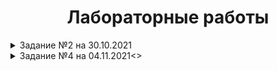 <h1 align="center">Лабораторные работы</h1>

<details>
<summary>Задание №2 на 30.10.2021</summary>

1- https://github.com/MolchanovArtemPerm/Labs_PSTU/blob/main/Lab1.cpp

2- https://github.com/MolchanovArtemPerm/Labs_PSTU/blob/main/Lab2.cpp
</details>

<details>
<summary>Задание №4 на 04.11.2021<></summary>

<h4> Структура программы: </h4>

1 - https://github.com/MolchanovArtemPerm/Labs_PSTU/blob/main/Structure2.1.cpp

2 - https://github.com/MolchanovArtemPerm/Labs_PSTU/blob/main/Structure2.2.cpp

3 - https://github.com/MolchanovArtemPerm/Labs_PSTU/blob/main/Structure2.3.cpp

<h4> Типы данных: </h4>

1 - https://github.com/MolchanovArtemPerm/Labs_PSTU/blob/main/DataTypes.2.1.cpp

2 - https://github.com/MolchanovArtemPerm/Labs_PSTU/blob/main/DataTypes.2.2.cpp

<h4> Ввод-Вывод: </h4>

1 - https://github.com/MolchanovArtemPerm/Labs_PSTU/blob/main/Input.2.1.cpp

2 - https://github.com/MolchanovArtemPerm/Labs_PSTU/blob/main/Input.2.2.cpp
</details>
